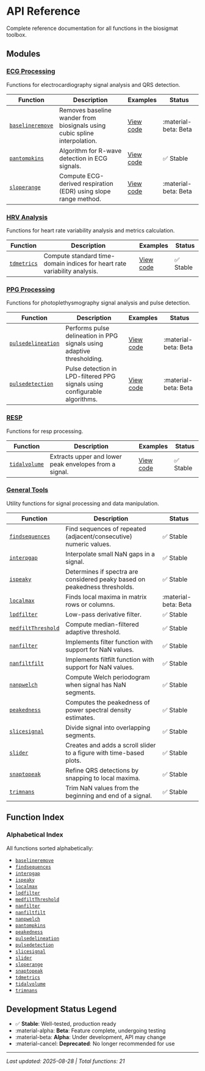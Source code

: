 # API Reference

Complete reference documentation for all functions in the biosigmat toolbox.

## Modules

### [ECG Processing](ecg/index.md)

Functions for electrocardiography signal analysis and QRS detection.

| Function | Description | Examples | Status |
| -------- | ----------- | -------- | ------ |
| [`baselineremove`](ecg/baselineremove.md) | Removes baseline wander from biosignals using cubic spline interpolation. | [View code](https://github.com/BSICoS/biosigmat/tree/main/examples/ecg/baselineremoveExample.m) | :material-beta: Beta |
| [`pantompkins`](ecg/pantompkins.md) | Algorithm for R-wave detection in ECG signals. | [View code](https://github.com/BSICoS/biosigmat/tree/main/examples/ecg/pantompkinsExample.m) | :white_check_mark: Stable |
| [`sloperange`](ecg/sloperange.md) | Compute ECG-derived respiration (EDR) using slope range method. | [View code](https://github.com/BSICoS/biosigmat/tree/main/examples/ecg/sloperangeExample.m) | :material-beta: Beta |

### [HRV Analysis](hrv/index.md)

Functions for heart rate variability analysis and metrics calculation.

| Function | Description | Examples | Status |
| -------- | ----------- | -------- | ------ |
| [`tdmetrics`](hrv/tdmetrics.md) | Compute standard time-domain indices for heart rate variability analysis. | [View code](https://github.com/BSICoS/biosigmat/tree/main/examples/hrv/tdmetricsExample.m) | :white_check_mark: Stable |

### [PPG Processing](ppg/index.md)

Functions for photoplethysmography signal analysis and pulse detection.

| Function | Description | Examples | Status |
| -------- | ----------- | -------- | ------ |
| [`pulsedelineation`](ppg/pulsedelineation.md) | Performs pulse delineation in PPG signals using adaptive thresholding. | [View code](https://github.com/BSICoS/biosigmat/tree/main/examples/ppg/pulsedelineationExample.m) | :material-beta: Beta |
| [`pulsedetection`](ppg/pulsedetection.md) | Pulse detection in LPD-filtered PPG signals using configurable algorithms. | [View code](https://github.com/BSICoS/biosigmat/tree/main/examples/ppg/pulsedetectionExample.m) | :material-beta: Beta |

### [RESP](resp/index.md)

Functions for resp processing.

| Function | Description | Examples | Status |
| -------- | ----------- | -------- | ------ |
| [`tidalvolume`](resp/tidalvolume.md) | Extracts upper and lower peak envelopes from a signal. | [View code](https://github.com/BSICoS/biosigmat/tree/main/examples/resp/tidalvolumeExample.m) | :white_check_mark: Stable |

### [General Tools](tools/index.md)

Utility functions for signal processing and data manipulation.

| Function | Description | Status |
| -------- | ----------- | ------ |
| [`findsequences`](tools/findsequences.md) | Find sequences of repeated (adjacent/consecutive) numeric values. | :white_check_mark: Stable |
| [`interpgap`](tools/interpgap.md) | Interpolate small NaN gaps in a signal. | :white_check_mark: Stable |
| [`ispeaky`](tools/ispeaky.md) | Determines if spectra are considered peaky based on peakedness thresholds. | :white_check_mark: Stable |
| [`localmax`](tools/localmax.md) | Finds local maxima in matrix rows or columns. | :material-beta: Beta |
| [`lpdfilter`](tools/lpdfilter.md) | Low-pass derivative filter. | :white_check_mark: Stable |
| [`medfiltThreshold`](tools/medfiltThreshold.md) | Compute median-filtered adaptive threshold. | :white_check_mark: Stable |
| [`nanfilter`](tools/nanfilter.md) | Implements filter function with support for NaN values. | :white_check_mark: Stable |
| [`nanfiltfilt`](tools/nanfiltfilt.md) | Implements filtfilt function with support for NaN values. | :white_check_mark: Stable |
| [`nanpwelch`](tools/nanpwelch.md) | Compute Welch periodogram when signal has NaN segments. | :white_check_mark: Stable |
| [`peakedness`](tools/peakedness.md) | Computes the peakedness of power spectral density estimates. | :white_check_mark: Stable |
| [`slicesignal`](tools/slicesignal.md) | Divide signal into overlapping segments. | :white_check_mark: Stable |
| [`slider`](tools/slider.md) | Creates and adds a scroll slider to a figure with time-based plots. | :white_check_mark: Stable |
| [`snaptopeak`](tools/snaptopeak.md) | Refine QRS detections by snapping to local maxima. | :white_check_mark: Stable |
| [`trimnans`](tools/trimnans.md) | Trim NaN values from the beginning and end of a signal. | :white_check_mark: Stable |

## Function Index

### Alphabetical Index

All functions sorted alphabetically:

- [`baselineremove`](ecg/baselineremove.md)
- [`findsequences`](tools/findsequences.md)
- [`interpgap`](tools/interpgap.md)
- [`ispeaky`](tools/ispeaky.md)
- [`localmax`](tools/localmax.md)
- [`lpdfilter`](tools/lpdfilter.md)
- [`medfiltThreshold`](tools/medfiltThreshold.md)
- [`nanfilter`](tools/nanfilter.md)
- [`nanfiltfilt`](tools/nanfiltfilt.md)
- [`nanpwelch`](tools/nanpwelch.md)
- [`pantompkins`](ecg/pantompkins.md)
- [`peakedness`](tools/peakedness.md)
- [`pulsedelineation`](ppg/pulsedelineation.md)
- [`pulsedetection`](ppg/pulsedetection.md)
- [`slicesignal`](tools/slicesignal.md)
- [`slider`](tools/slider.md)
- [`sloperange`](ecg/sloperange.md)
- [`snaptopeak`](tools/snaptopeak.md)
- [`tdmetrics`](hrv/tdmetrics.md)
- [`tidalvolume`](resp/tidalvolume.md)
- [`trimnans`](tools/trimnans.md)


## Development Status Legend

- :white_check_mark: **Stable**: Well-tested, production ready
- :material-alpha: **Beta**: Feature complete, undergoing testing
- :material-beta: **Alpha**: Under development, API may change
- :material-cancel: **Deprecated**: No longer recommended for use

---

*Last updated: 2025-08-28 | Total functions: 21*
